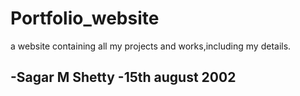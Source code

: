# Portfolio_website
a website containing all my projects and works,including my details.

-Sagar M Shetty
-15th august 2002
-
 

